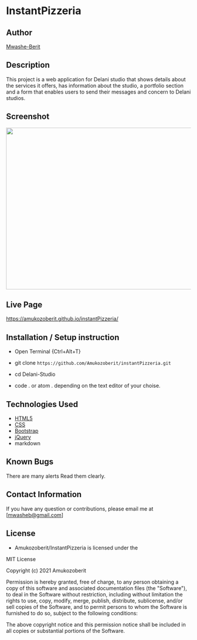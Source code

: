 # InstantPizzeria

## Author

[Mwashe-Berit](https://github.com/Amukozoberit)

## Description

This project is a web application for Delani studio that shows details about the services it offers, has information about the studio, a portfolio section and a form that enables users to send their messages and concern to Delani studios. 

## Screenshot
<img src="https://github.com/Amukozoberit/images/back2.jpeg?raw=true" width="900px" height="440px">

## Live Page 
https://amukozoberit.github.io/instantPizzeria/


## Installation / Setup instruction
* Open Terminal {Ctrl+Alt+T}

* git clone ```https://github.com/Amukozoberit/instantPizzeria.git```

* cd Delani-Studio

* code . or atom . depending on the text editor of your choise.

## Technologies Used

* [HTML5](https://github.com/topics/html5)
* [CSS](https://github.com/topics/css3)
* [Bootstrap](https://github.com/topics/bootstrap)
* [jQuery](https://github.com/topics/javascript)
* markdown



## Known Bugs


There are many alerts Read them clearly. 


## Contact Information 

If you have any question or contributions, please email me at [mwasheb@gmail.com]

## License
* Amukozoberit/InstantPizzeria is licensed under the

MIT License

Copyright (c) 2021 Amukozoberit

Permission is hereby granted, free of charge, to any person obtaining a copy
of this software and associated documentation files (the "Software"), to deal
in the Software without restriction, including without limitation the rights
to use, copy, modify, merge, publish, distribute, sublicense, and/or sell
copies of the Software, and to permit persons to whom the Software is
furnished to do so, subject to the following conditions:

The above copyright notice and this permission notice shall be included in all
copies or substantial portions of the Software.
